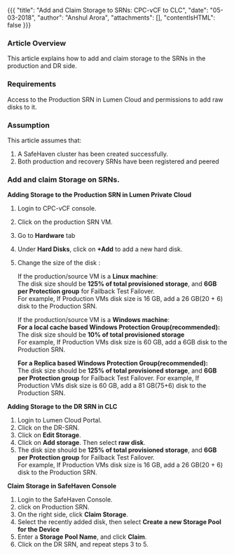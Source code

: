 {{{
  "title": "Add and Claim Storage to SRNs: CPC-vCF to CLC",
  "date": "05-03-2018",
  "author": "Anshul Arora",
  "attachments": [],
  "contentIsHTML": false
}}}

### Article Overview
This article explains how to add and claim storage to the SRNs in the production and DR side.
### Requirements
Access to the Production SRN in Lumen Cloud and permissions to add raw disks to it.

### Assumption
This article assumes that:

1. A SafeHaven cluster has been created successfully.
2. Both production and recovery SRNs have been registered and peered

### Add and claim Storage on SRNs.
**Adding Storage to the Production SRN in Lumen Private Cloud**
1. Login to CPC-vCF console.
2. Click on the production SRN VM.
3. Go to **Hardware** tab
4. Under **Hard Disks**, click on **+Add** to add a new hard disk.
5. Change the size of the disk : 

   If the production/source VM is a **Linux machine**:   
    The disk size should be **125% of total provisioned storage**, and **6GB per Protection group** for Failback Test Failover.    
    For example, If Production VMs disk size is 16 GB, add a 26 GB(20 + 6) disk to the Production SRN.   

   If the production/source VM is a **Windows machine**:  
  **For a local cache based Windows Protection Group(recommended):** 
    The disk size should be **10% of total provisioned storage**   
    For example, If Production VMs disk size is 60 GB, add a 6GB disk to the Production SRN.  

   **For a Replica based Windows Protection Group(recommended):**    
   The disk size should be **125% of total provisioned storage**, and **6GB per Protection group** for Failback Test Failover.
   For example, If Production VMs disk size is 60 GB, add a 81 GB(75+6) disk to the Production SRN.
   
   
**Adding Storage to the DR SRN in CLC**
1. Login to Lumen Cloud Portal.
2. Click on the DR-SRN.
3. Click on **Edit Storage**.
4. Click on **Add storage**. Then select **raw disk**.
5. The disk size should be **125% of total provisioned storage**, and **6GB per Protection group** for Failback Test Failover.    
    For example, If Production VMs disk size is 16 GB, add a 26 GB(20 + 6) disk to the Production SRN.

**Claim Storage in SafeHaven Console**
1. Login to the SafeHaven Console.
2. click on Production SRN.
3. On the right side, click **Claim Storage**.
4. Select the recently added disk, then select **Create a new Storage Pool for the Device**
5. Enter a **Storage Pool Name**, and click **Claim**.
6. Click on the DR SRN, and repeat steps 3 to 5.
